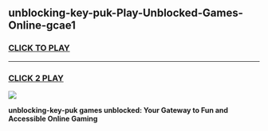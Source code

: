 
## unblocking-key-puk-Play-Unblocked-Games-Online-gcae1
<h3>
<a href="https://premium76.site?title=unblocking-key-puk&ref=25A">CLICK TO PLAY</a></h3>
<hr>

<h3>
<a href="https://premium76.site?title=unblocking-key-puk&ref=25A">CLICK 2 PLAY</a>
  
</h3>

<a href="https://premium76.site?title=unblocking-key-puk&ref=25A"><img src="https://clearcache.store/games.png"></a>


**unblocking-key-puk games unblocked: Your Gateway to Fun and Accessible Online Gaming**
